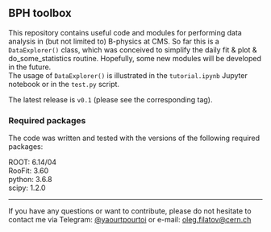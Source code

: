 ## BPH toolbox

This repository contains useful code and modules for performing data analysis in (but not limited to) B-physics at CMS. So far this is a ```DataExplorer()``` class, which was conceived to simplify the daily fit & plot & do_some_statistics routine. Hopefully, some new modules will be developed in the future.  
The usage of ```DataExplorer()``` is illustrated in the ```tutorial.ipynb``` Jupyter notebook or in the ```test.py``` script.  

The latest release is ```v0.1``` (please see the corresponding tag).

### Required packages

The code was written and tested with the versions of the following required packages:

ROOT: 6.14/04  
RooFit: 3.60  
python: 3.6.8  
scipy: 1.2.0

---

If you have any questions or want to contribute, please do not hesitate to contact me via Telegram: [@yaourtpourtoi](https://t.me/yaourtpourtoi) or e-mail: <oleg.filatov@cern.ch>
